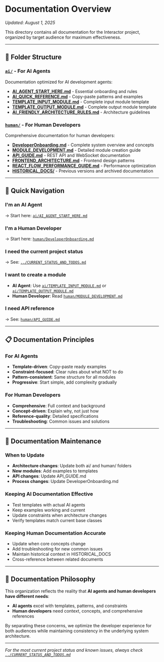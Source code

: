 # Documentation Overview

*Updated: August 1, 2025*

This directory contains all documentation for the Interactor project, organized by target audience for maximum effectiveness.

---

## 📁 **Folder Structure**

### [`ai/`](ai/) - For AI Agents  
Documentation optimized for AI development agents:
- **[AI_AGENT_START_HERE.md](ai/AI_AGENT_START_HERE.md)** - Essential onboarding and rules
- **[AI_QUICK_REFERENCE.md](ai/AI_QUICK_REFERENCE.md)** - Copy-paste patterns and examples
- **[TEMPLATE_INPUT_MODULE.md](ai/TEMPLATE_INPUT_MODULE.md)** - Complete input module template
- **[TEMPLATE_OUTPUT_MODULE.md](ai/TEMPLATE_OUTPUT_MODULE.md)** - Complete output module template  
- **[AI_FRIENDLY_ARCHITECTURE_RULES.md](ai/AI_FRIENDLY_ARCHITECTURE_RULES.md)** - Architecture guidelines

### [`human/`](human/) - For Human Developers
Comprehensive documentation for human developers:
- **[DeveloperOnboarding.md](human/DeveloperOnboarding.md)** - Complete system overview and concepts
- **[MODULE_DEVELOPMENT.md](human/MODULE_DEVELOPMENT.md)** - Detailed module creation guide
- **[API_GUIDE.md](human/API_GUIDE.md)** - REST API and WebSocket documentation
- **[FRONTEND_ARCHITECTURE.md](human/FRONTEND_ARCHITECTURE.md)** - Frontend design patterns
- **[REACT_FLOW_PERFORMANCE_GUIDE.md](human/REACT_FLOW_PERFORMANCE_GUIDE.md)** - Performance optimization
- **[HISTORICAL_DOCS/](human/HISTORICAL_DOCS/)** - Previous versions and archived documentation

---

## 🎯 **Quick Navigation**

### **I'm an AI Agent**
→ Start here: [`ai/AI_AGENT_START_HERE.md`](ai/AI_AGENT_START_HERE.md)

### **I'm a Human Developer**
→ Start here: [`human/DeveloperOnboarding.md`](human/DeveloperOnboarding.md)

### **I need the current project status**
→ See: [`../CURRENT_STATUS_AND_TODOS.md`](../CURRENT_STATUS_AND_TODOS.md)

### **I want to create a module**
- **AI Agent**: Use [`ai/TEMPLATE_INPUT_MODULE.md`](ai/TEMPLATE_INPUT_MODULE.md) or [`ai/TEMPLATE_OUTPUT_MODULE.md`](ai/TEMPLATE_OUTPUT_MODULE.md)
- **Human Developer**: Read [`human/MODULE_DEVELOPMENT.md`](human/MODULE_DEVELOPMENT.md)

### **I need API reference**
→ See: [`human/API_GUIDE.md`](human/API_GUIDE.md)

---

## 📋 **Documentation Principles** 

### **For AI Agents**
- **Template-driven**: Copy-paste ready examples
- **Constraint-focused**: Clear rules about what NOT to do
- **Pattern-consistent**: Same structure for all modules
- **Progressive**: Start simple, add complexity gradually

### **For Human Developers**  
- **Comprehensive**: Full context and background
- **Concept-driven**: Explain why, not just how
- **Reference-quality**: Detailed specifications
- **Troubleshooting**: Common issues and solutions

---

## 🔄 **Documentation Maintenance**

### **When to Update**
- **Architecture changes**: Update both ai/ and human/ folders
- **New modules**: Add examples to templates
- **API changes**: Update API_GUIDE.md
- **Process changes**: Update DeveloperOnboarding.md

### **Keeping AI Documentation Effective**
- Test templates with actual AI agents
- Keep examples working and current
- Update constraints when architecture changes
- Verify templates match current base classes

### **Keeping Human Documentation Accurate**
- Update when core concepts change
- Add troubleshooting for new common issues
- Maintain historical context in HISTORICAL_DOCS
- Cross-reference between related documents

---

## 🎪 **Documentation Philosophy**

This organization reflects the reality that **AI agents and human developers have different needs**:

- **AI agents** excel with templates, patterns, and constraints
- **Human developers** need context, concepts, and comprehensive references

By separating these concerns, we optimize the developer experience for both audiences while maintaining consistency in the underlying system architecture.

---

*For the most current project status and known issues, always check [`../CURRENT_STATUS_AND_TODOS.md`](../CURRENT_STATUS_AND_TODOS.md)*